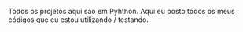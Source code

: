 Todos os projetos aqui são em Pyhthon.
Aqui eu posto todos os meus códigos que eu estou utilizando / testando.